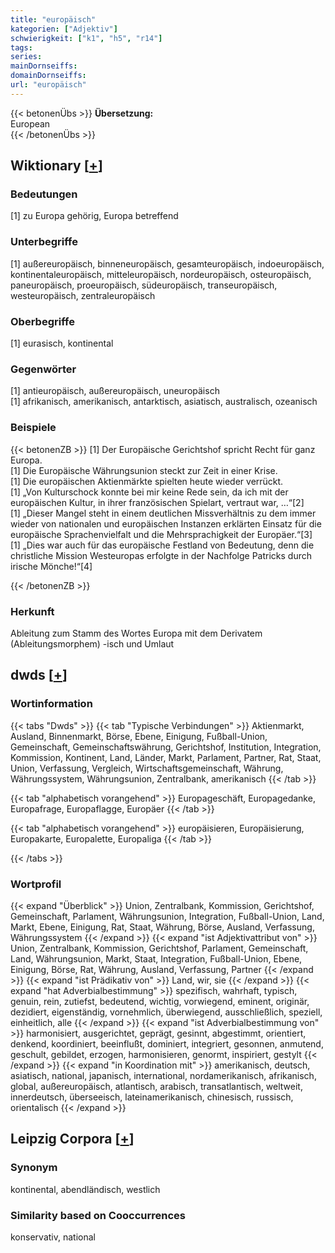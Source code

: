 ```yaml
---
title: "europäisch"
kategorien: ["Adjektiv"]
schwierigkeit: ["k1", "h5", "r14"]
tags:
series:
mainDornseiffs:
domainDornseiffs:
url: "europäisch"
---
```


{{< betonenÜbs >}}
**Übersetzung:**  
European  
{{< /betonenÜbs >}}

## Wiktionary [[+](https://de.wiktionary.org/wiki/europäisch)]

### Bedeutungen
[1] zu Europa gehörig, Europa betreffend  

### Unterbegriffe
[1] außereuropäisch, binneneuropäisch, gesamteuropäisch, indoeuropäisch, kontinentaleuropäisch, mitteleuropäisch, nordeuropäisch, osteuropäisch, paneuropäisch, proeuropäisch, südeuropäisch, transeuropäisch, westeuropäisch, zentraleuropäisch  

### Oberbegriffe
[1] eurasisch, kontinental  

### Gegenwörter
[1] antieuropäisch, außereuropäisch, uneuropäisch  
[1] afrikanisch, amerikanisch, antarktisch, asiatisch, australisch, ozeanisch  

### Beispiele
{{< betonenZB >}}
[1] Der Europäische Gerichtshof spricht Recht für ganz Europa.  
[1] Die Europäische Währungsunion steckt zur Zeit in einer Krise.  
[1] Die europäischen Aktienmärkte spielten heute wieder verrückt.  
[1] „Von Kulturschock konnte bei mir keine Rede sein, da ich mit der europäischen Kultur, in ihrer französischen Spielart, vertraut war, …“[2]  
[1] „Dieser Mangel steht in einem deutlichen Missverhältnis zu dem immer wieder von nationalen und europäischen Instanzen erklärten Einsatz für die europäische Sprachenvielfalt und die Mehrsprachigkeit der Europäer.“[3]  
[1] „Dies war auch für das europäische Festland von Bedeutung, denn die christliche Mission Westeuropas erfolgte in der Nachfolge Patricks durch irische Mönche!“[4]  

{{< /betonenZB >}}
### Herkunft
Ableitung zum Stamm des Wortes Europa mit dem Derivatem (Ableitungsmorphem) -isch und Umlaut  



## dwds [[+](https://www.dwds.de/wb/europäisch)]

### Wortinformation
{{< tabs "Dwds" >}}
{{< tab "Typische Verbindungen" >}}
Aktienmarkt, Ausland, Binnenmarkt, Börse, Ebene, Einigung, Fußball-Union, Gemeinschaft, Gemeinschaftswährung, Gerichtshof, Institution, Integration, Kommission, Kontinent, Land, Länder, Markt, Parlament, Partner, Rat, Staat, Union, Verfassung, Vergleich, Wirtschaftsgemeinschaft, Währung, Währungssystem, Währungsunion, Zentralbank, amerikanisch
{{< /tab >}}

{{< tab "alphabetisch vorangehend" >}}
Europageschäft, Europagedanke, Europafrage, Europaflagge, Europäer
{{< /tab >}}

{{< tab "alphabetisch vorangehend" >}}
europäisieren, Europäisierung, Europakarte, Europalette, Europaliga
{{< /tab >}}

{{< /tabs >}}

### Wortprofil
{{< expand "Überblick" >}} Union, Zentralbank, Kommission, Gerichtshof, Gemeinschaft, Parlament, Währungsunion, Integration, Fußball-Union, Land, Markt, Ebene, Einigung, Rat, Staat, Währung, Börse, Ausland, Verfassung, Währungssystem {{< /expand >}}
{{< expand "ist Adjektivattribut von" >}} Union, Zentralbank, Kommission, Gerichtshof, Parlament, Gemeinschaft, Land, Währungsunion, Markt, Staat, Integration, Fußball-Union, Ebene, Einigung, Börse, Rat, Währung, Ausland, Verfassung, Partner {{< /expand >}}
{{< expand "ist Prädikativ von" >}} Land, wir, sie {{< /expand >}}
{{< expand "hat Adverbialbestimmung" >}} spezifisch, wahrhaft, typisch, genuin, rein, zutiefst, bedeutend, wichtig, vorwiegend, eminent, originär, dezidiert, eigenständig, vornehmlich, überwiegend, ausschließlich, speziell, einheitlich, alle {{< /expand >}}
{{< expand "ist Adverbialbestimmung von" >}} harmonisiert, ausgerichtet, geprägt, gesinnt, abgestimmt, orientiert, denkend, koordiniert, beeinflußt, dominiert, integriert, gesonnen, anmutend, geschult, gebildet, erzogen, harmonisieren, genormt, inspiriert, gestylt {{< /expand >}}
{{< expand "in Koordination mit" >}} amerikanisch, deutsch, asiatisch, national, japanisch, international, nordamerikanisch, afrikanisch, global, außereuropäisch, atlantisch, arabisch, transatlantisch, weltweit, innerdeutsch, überseeisch, lateinamerikanisch, chinesisch, russisch, orientalisch {{< /expand >}}

## Leipzig Corpora [[+](https://corpora.uni-leipzig.de/en/res?word=europäisch&corpusId=deu_newscrawl-public_2018)]


### Synonym
kontinental, abendländisch, westlich


### Similarity based on Cooccurrences
konservativ, national


